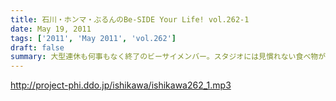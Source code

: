 ```yaml
---
title: 石川・ホンマ・ぶるんのBe-SIDE Your Life! vol.262-1
date: May 19, 2011
tags: ['2011', 'May 2011', 'vol.262']
draft: false
summary: 大型連休も何事もなく終了のビーサイメンバー。スタジオには見慣れない食べ物が・・・NAMAEが食べたのは予想外の「フィッシュ」パンでビックリ。NAMAE
---
```


http://project-phi.ddo.jp/ishikawa/ishikawa262_1.mp3